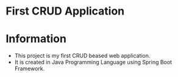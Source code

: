 # First CRUD Application

# Information
- This project is my first CRUD beased web application. 
- It is created in Java Programming Language using Spring Boot Framework.
